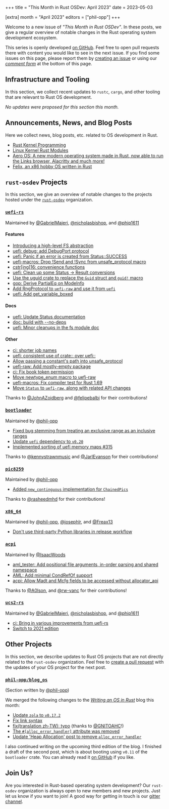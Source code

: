 +++
title = "This Month in Rust OSDev: April 2023"
date = 2023-05-03

[extra]
month = "April 2023"
editors = ["phil-opp"]
+++

Welcome to a new issue of _"This Month in Rust OSDev"_. In these posts, we give a regular overview of notable changes in the Rust operating system development ecosystem.

<!-- more -->

This series is openly developed [on GitHub](https://github.com/rust-osdev/homepage/). Feel free to open pull requests there with content you would like to see in the next issue. If you find some issues on this page, please report them by [creating an issue](https://github.com/rust-osdev/homepage/issues/new) or using our <a href="#comment-form">_comment form_</a> at the bottom of this page.

<!--
    This is a draft for the upcoming "This Month in Rust OSDev (April 2023)" post.
    Feel free to create pull requests against the `next` branch to add your
    content here.
    Please take a look at the past posts on https://rust-osdev.com/ to see the
    general structure of these posts.
-->

## Infrastructure and Tooling

In this section, we collect recent updates to `rustc`, `cargo`, and other tooling that are relevant to Rust OS development.

<!--
    Please use the following template:

    ### Summary
    <span class="maintainers">(Section written by [@author](https://github.com/author))</span>

    <text>
-->

_No updates were proposed for this section this month._

## Announcements, News, and Blog Posts

Here we collect news, blog posts, etc. related to OS development in Rust.

<!--
Please follow this template:

- [Title](https://example.com)
  - (optional) Some additional context
-->

- [Rust Kernel Programming](https://coderjoshdk.github.io/posts/Rust-Kernel-Programming.html)
- [Linux Kernel Rust Modules](https://tomcat0x42.me/linux/rust/2023/04/07/linux-kernel-rust-modules.html)
- [Aero OS: A new modern operating system made in Rust, now able to run the Links browser, Alacritty and much more!](https://www.reddit.com/r/rust/comments/12p2rf7/aero_os_a_new_modern_operating_system_made_in/)
- [Felix, an x86 hobby OS written in Rust](https://www.reddit.com/r/rust/comments/12gxh8b/felix_an_x86_hobby_os_written_in_rust/)


## `rust-osdev` Projects

In this section, we give an overview of notable changes to the projects hosted under the [`rust-osdev`] organization.

[`rust-osdev`]: https://github.com/rust-osdev/about

<!--
    Please use the following template:

    ### [`repo_name`](https://github.com/rust-osdev/repo_name)
    <span class="maintainers">Maintained by [@maintainer_1](https://github.com/maintainer_1)</span>

    The `repo_name` crate ...<<short introduction>>...

    We merged the following changes this month:
    <<changelog, either in list or text form>>
-->

### [`uefi-rs`](https://github.com/rust-osdev/uefi-rs)
<span class="maintainers">Maintained by [@GabrielMajeri](https://github.com/GabrielMajeri), [@nicholasbishop](https://github.com/nicholasbishop), and [@phip1611](https://github.com/phip1611)</span>

#### Features

- [Introducing a high-level FS abstraction](https://github.com/rust-osdev/uefi-rs/pull/472)
- [uefi: debug: add DebugPort protocol](https://github.com/rust-osdev/uefi-rs/pull/755)
- [uefi: Panic if an error is created from Status::SUCCESS](https://github.com/rust-osdev/uefi-rs/pull/749)
- [uefi-macros: Drop !Send and !Sync from unsafe_protocol macro](https://github.com/rust-osdev/uefi-rs/pull/758)
- [cstr[ing]16: convenience functions](https://github.com/rust-osdev/uefi-rs/pull/751)
- [uefi: Clean up some Status -> Result conversions](https://github.com/rust-osdev/uefi-rs/pull/767)
- [Use the uguid crate to replace the `Guid` struct and `guid!` macro](https://github.com/rust-osdev/uefi-rs/pull/777)
- [gop: Derive PartialEq on ModeInfo](https://github.com/rust-osdev/uefi-rs/pull/773)
- [Add RngProtocol to `uefi-raw` and use it from `uefi`](https://github.com/rust-osdev/uefi-rs/pull/778)
- [uefi: Add get_variable_boxed](https://github.com/rust-osdev/uefi-rs/pull/779)

#### Docs

- [uefi: Update Status documentation](https://github.com/rust-osdev/uefi-rs/pull/748)
- [doc: build with --no-deps](https://github.com/rust-osdev/uefi-rs/pull/746)
- [uefi: Minor cleanups in the fs module doc](https://github.com/rust-osdev/uefi-rs/pull/753)

#### Other

- [ci: shorter job names](https://github.com/rust-osdev/uefi-rs/pull/750)
- [uefi: consistent use of crate:: over uefi::](https://github.com/rust-osdev/uefi-rs/pull/752)
- [Allow passing a constant's path into unsafe_protocol](https://github.com/rust-osdev/uefi-rs/pull/760)
- [uefi-raw: Add mostly-empty package](https://github.com/rust-osdev/uefi-rs/pull/761)
- [ci: Fix book token permission](https://github.com/rust-osdev/uefi-rs/pull/763)
- [Move newtype_enum macro to uefi-raw](https://github.com/rust-osdev/uefi-rs/pull/764)
- [uefi-macros: Fix compiler test for Rust 1.69](https://github.com/rust-osdev/uefi-rs/pull/765)
- [Move `Status` to `uefi-raw`, along with related API changes](https://github.com/rust-osdev/uefi-rs/pull/768)

Thanks to [@JohnAZoidberg](https://github.com/JohnAZoidberg) and [@felipebalbi](https://github.com/felipebalbi) for their contributions!

### [`bootloader`](https://github.com/rust-osdev/bootloader)
<span class="maintainers">Maintained by [@phil-opp](https://github.com/phil-opp)</span>

- [Fixed bug stemming from treating an exclusive range as an inclusive ranges](https://github.com/rust-osdev/bootloader/pull/362)
- [Update `uefi` dependency to `v0.20`](https://github.com/rust-osdev/bootloader/pull/360)
- [Implemented sorting of uefi memory maps #315](https://github.com/rust-osdev/bootloader/pull/365)

Thanks to [@kennystrawnmusic](https://github.com/kennystrawnmusic) and [@JarlEvanson](https://github.com/JarlEvanson) for their contributions!


### [`pic8259`](https://github.com/rust-osdev/pic8259)
<span class="maintainers">Maintained by [@phil-opp](https://github.com/phil-opp)</span>

- [Added `new_continguous` implementation for `ChainedPics`](https://github.com/rust-osdev/pic8259/pull/4)

Thanks to [@rasheedmhd](https://github.com/rasheedmhd) for their contributions!


### [`x86_64`](https://github.com/rust-osdev/x86_64)
<span class="maintainers">Maintained by [@phil-opp](https://github.com/phil-opp), [@josephlr](https://github.com/orgs/rust-osdev/people/josephlr), and [@Freax13](https://github.com/orgs/rust-osdev/people/Freax13)</span>

- [Don't use third-party Python libraries in release workflow](https://github.com/rust-osdev/x86_64/pull/421)


### [`acpi`](https://github.com/rust-osdev/acpi)
<span class="maintainers">Maintained by [@IsaacWoods](https://github.com/IsaacWoods)</span>

- [aml_tester: Add positional file arguments, in-order parsing and shared namespace](https://github.com/rust-osdev/acpi/pull/151)
- [AML: Add minimal CondRefOf support](https://github.com/rust-osdev/acpi/pull/170)
- [acpi: Allow Madt and Mcfg fields to be accessed without allocator_api](https://github.com/rust-osdev/acpi/pull/161)

Thanks to [@A0lson](https://github.com/A0lson), and [@rw-vanc](https://github.com/rw-vanc) for their contributions!


### [`ucs2-rs`](https://github.com/rust-osdev/ucs2-rs)
<span class="maintainers">Maintained by [@GabrielMajeri](https://github.com/GabrielMajeri), [@nicholasbishop](https://github.com/nicholasbishop), and [@phip1611](https://github.com/phip1611)</span>

- [ci: Bring in various improvements from uefi-rs](https://github.com/rust-osdev/ucs2-rs/pull/14)
- [Switch to 2021 edition](https://github.com/rust-osdev/ucs2-rs/pull/15)



## Other Projects

In this section, we describe updates to Rust OS projects that are not directly related to the `rust-osdev` organization. Feel free to [create a pull request](https://github.com/rust-osdev/homepage/pulls) with the updates of your OS project for the next post.

<!--
    Please use the following template:

    ### [`owner_name/repo_name`](https://github.com/rust-osdev/owner_name/repo_name)
    <span class="maintainers">(Section written by [@your_github_name](https://github.com/your_github_name))</span>

    ...<<your project updates>>...
-->

### [`phil-opp/blog_os`](https://github.com/phil-opp/blog_os)
<span class="maintainers">(Section written by [@phil-opp](https://github.com/phil-opp))</span>

We merged the following changes to the [_Writing an OS in Rust_](https://os.phil-opp.com/) blog this month:

- [Update `zola` to `v0.17.2`](https://github.com/phil-opp/blog_os/pull/1209)
- [Fix link syntax](https://github.com/phil-opp/blog_os/pull/1210)
- [fix(translation zh-TW): typo](https://github.com/phil-opp/blog_os/pull/1211) <span class="gray">(thanks to [@GNITOAHC](https://github.com/GNITOAHC)!)</span>
- [The `#[alloc_error_handler]` attribute was removed](https://github.com/phil-opp/blog_os/pull/1216)
- [Update 'Heap Allocation' post to remove `alloc_error_handler`](https://github.com/phil-opp/blog_os/pull/1217)

I also continued writing on the upcoming third edition of the blog. I finished a draft of the second post, which is about booting using `v0.11` of the `bootloader` crate. You can already read it [on GitHub](https://github.com/phil-opp/blog_os/blob/edition-3/blog/content/edition-3/posts/02-booting/index.md) if you like.

## Join Us?

Are you interested in Rust-based operating system development? Our `rust-osdev` organization is always open to new members and new projects. Just let us know if you want to join! A good way for getting in touch is our [gitter channel](https://gitter.im/rust-osdev/Lobby).

